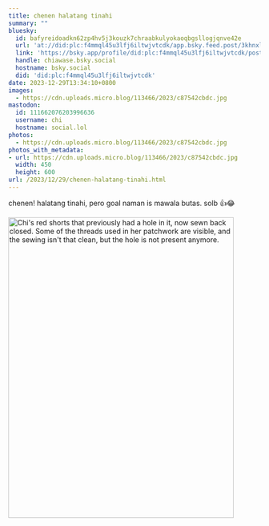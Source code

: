 ```yaml
---
title: chenen halatang tinahi
summary: ""
bluesky:
  id: bafyreidoadkn62zp4hv5j3kouzk7chraabkulyokaoqbgsllogjqnve42e
  url: 'at://did:plc:f4mmql45u3lfj6iltwjvtcdk/app.bsky.feed.post/3khnxlgfvrm2h'
  link: 'https://bsky.app/profile/did:plc:f4mmql45u3lfj6iltwjvtcdk/post/3khnxlgfvrm2h'
  handle: chiawase.bsky.social
  hostname: bsky.social
  did: 'did:plc:f4mmql45u3lfj6iltwjvtcdk'
date: 2023-12-29T13:34:10+0800
images:
  - https://cdn.uploads.micro.blog/113466/2023/c87542cbdc.jpg
mastodon:
  id: 111662076203996636
  username: chi
  hostname: social.lol
photos:
  - https://cdn.uploads.micro.blog/113466/2023/c87542cbdc.jpg
photos_with_metadata:
- url: https://cdn.uploads.micro.blog/113466/2023/c87542cbdc.jpg
  width: 450
  height: 600
url: /2023/12/29/chenen-halatang-tinahi.html
---
```


chenen! halatang tinahi, pero goal naman is mawala butas. solb 👍😂

<img src="uploads/2023/c87542cbdc.jpg" width="450" height="600" alt="Chi's red shorts that previously had a hole in it, now sewn back closed. Some of the threads used in her patchwork are visible, and the sewing isn't that clean, but the hole is not present anymore.">
